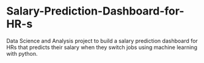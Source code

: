# Salary-Prediction-Dashboard-for-HR-s
Data Science and Analysis project to build a salary prediction dashboard for HRs that predicts their salary when they switch jobs using machine learning with python.
